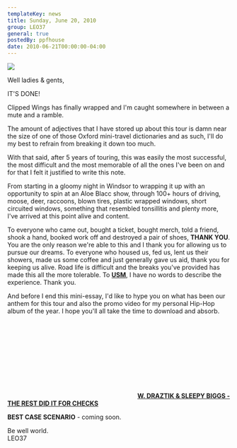 ```yaml
---
templateKey: news
title: Sunday, June 20, 2010
group: LEO37
general: true
postedBy: ppfhouse
date: 2010-06-21T00:00:00-04:00
---
```

![](http://sphotos.ak.fbcdn.net/hphotos-ak-snc3/hs557.snc3/30437_10150217593060503_640110502_13255229_7525873_n.jpg)

Well ladies &amp; gents,   
   
 IT'S DONE!   
   
 Clipped Wings has finally wrapped and I'm caught somewhere in between a mute and a ramble.  
   
 The amount of adjectives that I have stored up about this tour is damn near the size of one of those Oxford mini-travel dictionaries and as such, I'll do my best to refrain from breaking it down too much.  
   
 With that said, after 5 years of touring, this was easily the most successful, the most difficult and the most memorable of all the ones I've been on and for that I felt it justified to write this note.  
   
 From starting in a gloomy night in Windsor to wrapping it up with an opportunity to spin at an Aloe Blacc show, through 100+ hours of driving, moose, deer, raccoons, blown tires, plastic wrapped windows, short circuited windows, something that resembled tonsillitis and plenty more, I've arrived at this point alive and content.

To everyone who came out, bought a ticket, bought merch, told a friend, shook a hand, booked work off and destroyed a pair of shoes, **THANK YOU**. You are the only reason we're able to this and I thank you for allowing us to pursue our dreams. To everyone who housed us, fed us, lent us their showers, made us some coffee and just generally gave us aid, thank you for keeping us alive. Road life is difficult and the breaks you've provided has made this all the more tolerable. To [**USM**](http://www.usmdet.com), I have no words to describe the experience. Thank you.

And before I end this mini-essay, I'd like to hype you on what has been our anthem for this tour and also the promo video for my personal Hip-Hop album of the year. I hope you'll all take the time to download and absorb.

 <object height="175" width="290"> <param name="movie" value="http://www.youtube.com/v/Vfz8a7JsAyc"></param> <param name="allowFullScreen" value="true"></param> <param name="allowscriptaccess" value="always"></param> <embed allowfullscreen="true" allowscriptaccess="always" height="175" src="http://www.youtube.com/v/Vfz8a7JsAyc" type="application/x-shockwave-flash" width="290"></embed> </object>[**W. DRAZTIK &amp; SLEEPY BIGGS - THE REST DID IT FOR CHECKS** ](http://unitedstatesofmind.bandcamp.com/track/the-rest-did-it-for-checks)

**BEST CASE SCENARIO** - coming soon.

Be well world.  
 LEO37